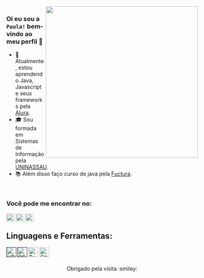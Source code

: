 <img align="right" width="400" src="https://i0.wp.com/i.giphy.com/media/137EaR4vAOCn1S/giphy-downsized.gif?w=770&ssl=1" />


### Oi eu sou a `Paula!` bem-vindo ao meu perfil 👋


- :rocket: Atualmente, estou aprendendo Java, Javascript e seus frameworks pela [Alura](https://www.alura.com.br).
- :mortar_board: Sou formada em Sistemas de Informação pela [UNINASSAU](https://www.uninassau.edu.br).
- :books: Além disso faço curso de java pela [Fuctura](https://www.fuctura.com.br/recife/).

<br />


### Você pode me encontrar no: 
[<img align="left" alt="haryel gillet ramalho | LinkedIn" width="22px" src="https://cdn.jsdelivr.net/npm/simple-icons@v3/icons/linkedin.svg" />][linkedin]
[<img align="left" alt="haryel gillet ramalho | Github" width="22px" src="https://cdn.jsdelivr.net/npm/simple-icons@3.4.0/icons/github.svg" />][github]
[<img align="left" alt="haryel gillet ramalho | E-mail" width="22px" src="https://cdn.jsdelivr.net/npm/simple-icons@3.4.0/icons/microsoftoutlook.svg" />][outlook]

<br />


## Linguagens e Ferramentas:


<div>
  <a href=""> 
    <img align="left" alt="HTML5" width="26px" src="https://icon-library.com/images/java-icon-images/java-icon-images-6.jpg" /> 
  </a>
  <a href="">
    <img align="left" alt="CSS3" width="26px" src="https://spring.io/images/projects/spring-edf462fec682b9d48cf628eaf9e19521.svg" />
  </a>
  <a src="">
       <img align="left" alt="Bash" width="26px" src="https://upload.wikimedia.org/wikipedia/commons/thumb/d/d5/IntelliJ_IDEA_Logo.svg/768px-IntelliJ_IDEA_Logo.svg.png" />
    </a>
  <a href="https://git-scm.com">
    <img align="left" alt="GitHub" width="26px" src="https://git-scm.com/images/logos/downloads/Git-Icon-1788C.png" />
  </a>
  
<div/>
  
 <br/><br/>

<div align="center" >
   <p>Obrigado pela visita :smiley:</p>
</div>
 
[linkedin]: https://www.linkedin.com/in/paulagoncalo
[github]: https://github.com/paulagoncalo
[outlook]: mailto:paulagoncalo16@gmail.com

